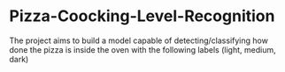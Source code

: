 # Pizza-Coocking-Level-Recognition
The project aims to build a model capable of detecting/classifying how done the pizza is inside the oven with the following labels (light, medium, dark)
